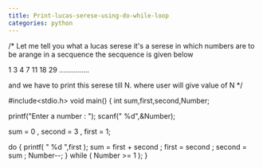 ```yaml
---
title: Print-lucas-serese-using-do-while-loop
categories: python
---
```


/*
Let me tell you what a lucas serese it's a serese in which numbers are to be arange in a secquence the secquence is given below

1 3 4 7 11 18 29 ...............

and we have to print this serese till N.
where user will give value of N
*/

#include&lt;stdio.h&gt;
void main()
{
int sum,first,second,Number;

printf("Enter a number : ");
scanf(" %d",&amp;Number);

sum = 0 , second = 3 , first = 1;

do
{
printf( " %d ",first );
sum = first + second ;
first = second ;
second = sum ;
Number--;
}
while ( Number &gt;= 1 );
}